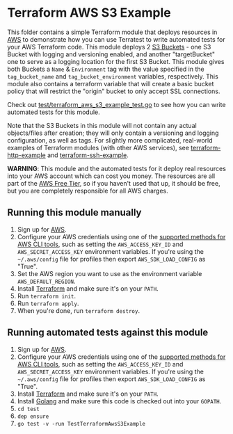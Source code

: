 # Terraform AWS S3 Example

This folder contains a simple Terraform module that deploys resources in [AWS](https://aws.amazon.com/) to demonstrate
how you can use Terratest to write automated tests for your AWS Terraform code. This module deploys 2 [S3
Buckets](https://aws.amazon.com/s3/) - one S3 Bucket with logging and versioning enabled, and another "targetBucket" one to serve as a
logging location for the first S3 Bucket. This module gives both Buckets a `Name` & `Environment` tag with the value 
specified in the `tag_bucket_name` and `tag_bucket_environment` variables, respectively. This module also contains a terraform variable 
that will create a basic bucket policy that will restrict the "origin" bucket to only accept SSL connections.

Check out [test/terraform_aws_s3_example_test.go](/test/terraform_aws_s3_example_test.go) to see how you can write
automated tests for this module.

Note that the S3 Buckets in this module will not contain any actual objects/files after creation; they will only contain a 
versioning and logging configuration, as well as tags. For slightly more complicated, real-world examples of Terraform modules (with 
other AWS services), see [terraform-http-example](/examples/terraform-http-example) and 
[terraform-ssh-example](/examples/terraform-ssh-example).

**WARNING**: This module and the automated tests for it deploy real resources into your AWS account which can cost you
money. The resources are all part of the [AWS Free Tier](https://aws.amazon.com/free/), so if you haven't used that up,
it should be free, but you are completely responsible for all AWS charges.





## Running this module manually

1. Sign up for [AWS](https://aws.amazon.com/).
1. Configure your AWS credentials using one of the [supported methods for AWS CLI
   tools](https://docs.aws.amazon.com/cli/latest/userguide/cli-chap-getting-started.html), such as setting the
   `AWS_ACCESS_KEY_ID` and `AWS_SECRET_ACCESS_KEY` environment variables. If you're using the `~/.aws/config` file for profiles then export `AWS_SDK_LOAD_CONFIG` as "True".
1. Set the AWS region you want to use as the environment variable `AWS_DEFAULT_REGION`.
1. Install [Terraform](https://www.terraform.io/) and make sure it's on your `PATH`.
1. Run `terraform init`.
1. Run `terraform apply`.
1. When you're done, run `terraform destroy`.




## Running automated tests against this module

1. Sign up for [AWS](https://aws.amazon.com/).
1. Configure your AWS credentials using one of the [supported methods for AWS CLI
   tools](https://docs.aws.amazon.com/cli/latest/userguide/cli-chap-getting-started.html), such as setting the
   `AWS_ACCESS_KEY_ID` and `AWS_SECRET_ACCESS_KEY` environment variables. If you're using the `~/.aws/config` file for profiles then export `AWS_SDK_LOAD_CONFIG` as "True".
1. Install [Terraform](https://www.terraform.io/) and make sure it's on your `PATH`.
1. Install [Golang](https://golang.org/) and make sure this code is checked out into your `GOPATH`.
1. `cd test`
1. `dep ensure`
1. `go test -v -run TestTerraformAwsS3Example`
